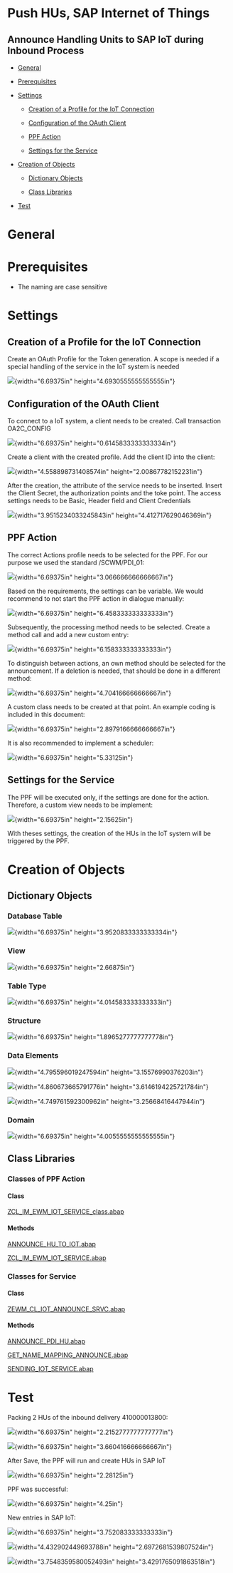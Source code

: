 # Push HUs, SAP Internet of Things

## Announce Handling Units to SAP IoT during Inbound Process

* [General](#general)

* [Prerequisites](#prerequisites)

* [Settings](#settings)

    + [Creation of a Profile for the IoT Connection](#creation-of-a-profile-for-the-iot-connection)

    + [Configuration of the OAuth Client](#configuration-of-the-oauth-client)

    + [PPF Action](#ppf-action)

    + [Settings for the Service](#settings-for-the-service)

* [Creation of Objects](#creation-of-objects)

    + [Dictionary Objects](#dictionary-objects)

    + [Class Libraries](#class-libraries)

* [Test](#test)

# General

# Prerequisites

-   The naming are case sensitive

# Settings

## Creation of a Profile for the IoT Connection

Create an OAuth Profile for the Token generation. A scope is needed if a
special handling of the service in the IoT system is needed

![](./media/image3.png){width="6.69375in" height="4.6930555555555555in"}

## Configuration of the OAuth Client

To connect to a IoT system, a client needs to be created. Call
transaction OA2C_CONFIG

![](./media/image4.png){width="6.69375in" height="0.6145833333333334in"}

Create a client with the created profile. Add the client ID into the
client:

![](./media/image5.png){width="4.558898731408574in"
height="2.00867782152231in"}

After the creation, the attribute of the service needs to be inserted.
Insert the Client Secret, the authorization points and the toke point.
The access settings needs to be Basic, Header field and Client
Credentials

![](./media/image6.png){width="3.9515234033245843in"
height="4.412717629046369in"}

## PPF Action

The correct Actions profile needs to be selected for the PPF. For our
purpose we used the standard /SCWM/PDI_01:

![](./media/image7.png){width="6.69375in" height="3.066666666666667in"}

Based on the requirements, the settings can be variable. We would
recommend to not start the PPF action in dialogue manually:

![](./media/image8.png){width="6.69375in" height="6.458333333333333in"}

Subsequently, the processing method needs to be selected. Create a
method call and add a new custom entry:

![](./media/image9.png){width="6.69375in" height="6.158333333333333in"}

To distinguish between actions, an own method should be selected for the
announcement. If a deletion is needed, that should be done in a
different method:

![](./media/image10.png){width="6.69375in" height="4.704166666666667in"}

A custom class needs to be created at that point. An example coding is
included in this document:

![](./media/image11.png){width="6.69375in"
height="2.8979166666666667in"}

It is also recommended to implement a scheduler:

![](./media/image12.png){width="6.69375in" height="5.33125in"}

## Settings for the Service

The PPF will be executed only, if the settings are done for the action.
Therefore, a custom view needs to be implement:

![](./media/image13.png){width="6.69375in" height="2.15625in"}

With theses settings, the creation of the HUs in the IoT system will be
triggered by the PPF.

# Creation of Objects

## Dictionary Objects

### Database Table

![](./media/image14.png){width="6.69375in"
height="3.9520833333333334in"}

### View

![](./media/image15.png){width="6.69375in" height="2.66875in"}

### Table Type

![](./media/image16.png){width="6.69375in" height="4.014583333333333in"}

### Structure

![](./media/image17.png){width="6.69375in"
height="1.8965277777777778in"}

### Data Elements

![](./media/image18.png){width="4.795596019247594in"
height="3.15576990376203in"}

![](./media/image19.png){width="4.860673665791776in"
height="3.6146194225721784in"}

![](./media/image20.png){width="4.749761592300962in"
height="3.25668416447944in"}

### Domain

![](./media/image21.png){width="6.69375in"
height="4.0055555555555555in"}

## Class Libraries

### Classes of PPF Action

#### Class

[ZCL_IM_EWM_IOT_SERVICE_class.abap](./ZCL_IM_EWM_IOT_SERVICE_class.abap)

#### Methods

[ANNOUNCE_HU_TO_IOT.abap](./ANNOUNCE_HU_TO_IOT.abap)

[ZCL_IM_EWM_IOT_SERVICE.abap](./ZCL_IM_EWM_IOT_SERVICE.abap)

### Classes for Service

#### Class

[ZEWM_CL_IOT_ANNOUNCE_SRVC.abap](./ZEWM_CL_IOT_ANNOUNCE_SRVC.abap)

#### Methods

[ANNOUNCE_PDI_HU.abap](./ANNOUNCE_PDI_HU.abap)

[GET_NAME_MAPPING_ANNOUNCE.abap](./GET_NAME_MAPPING_ANNOUNCE.abap)

[SENDING_IOT_SERVICE.abap](./SENDING_IOT_SERVICE.abap)

# Test

Packing 2 HUs of the inbound delivery 410000013800:

![](./media/image29.png){width="6.69375in"
height="2.2152777777777777in"}

![](./media/image30.png){width="6.69375in" height="3.660416666666667in"}

After Save, the PPF will run and create HUs in SAP IoT

![](./media/image31.png){width="6.69375in" height="2.28125in"}

PPF was successful:

![](./media/image32.png){width="6.69375in" height="4.25in"}

New entries in SAP IoT:

![](./media/image33.png){width="6.69375in" height="3.752083333333333in"}

![](./media/image34.png){width="4.432902449693788in"
height="2.6972681539807524in"}

![](./media/image35.png){width="3.7548359580052493in"
height="3.4291765091863518in"}
